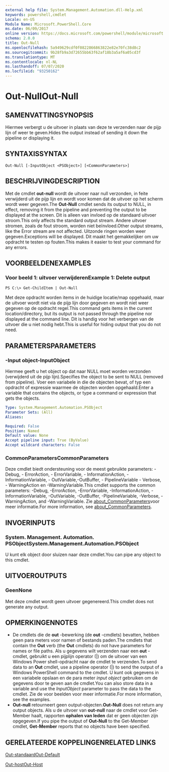 ```yaml
---
external help file: System.Management.Automation.dll-Help.xml
keywords: powershell,cmdlet
Locale: en-US
Module Name: Microsoft.PowerShell.Core
ms.date: 06/09/2017
online version: https://docs.microsoft.com/powershell/module/microsoft.powershell.core/out-null?view=powershell-5.1&WT.mc_id=ps-gethelp
schema: 2.0.0
title: Out-Null
ms.openlocfilehash: 5a949629cdf0f0822866863822e82e70fc38d8c2
ms.sourcegitcommit: 9b28fb9a3d72655bb63f62af18b3a5af6a05cd3f
ms.translationtype: MT
ms.contentlocale: nl-NL
ms.lasthandoff: 07/07/2020
ms.locfileid: "93250162"
---
```

# <span data-ttu-id="068a6-103">Out-Null</span><span class="sxs-lookup"><span data-stu-id="068a6-103">Out-Null</span></span>

## <span data-ttu-id="068a6-104">SAMENVATTING</span><span class="sxs-lookup"><span data-stu-id="068a6-104">SYNOPSIS</span></span>
<span data-ttu-id="068a6-105">Hiermee verbergt u de uitvoer in plaats van deze te verzenden naar de pijp lijn of weer te geven.</span><span class="sxs-lookup"><span data-stu-id="068a6-105">Hides the output instead of sending it down the pipeline or displaying it.</span></span>

## <span data-ttu-id="068a6-106">SYNTAXIS</span><span class="sxs-lookup"><span data-stu-id="068a6-106">SYNTAX</span></span>

```
Out-Null [-InputObject <PSObject>] [<CommonParameters>]
```

## <span data-ttu-id="068a6-107">BESCHRIJVING</span><span class="sxs-lookup"><span data-stu-id="068a6-107">DESCRIPTION</span></span>
<span data-ttu-id="068a6-108">Met de cmdlet **out-null** wordt de uitvoer naar null verzonden, in feite verwijderd uit de pijp lijn en wordt voor komen dat de uitvoer op het scherm wordt weer gegeven.</span><span class="sxs-lookup"><span data-stu-id="068a6-108">The **Out-Null** cmdlet sends its output to NULL, in effect, removing it from the pipeline and preventing the output to be displayed at the screen.</span></span> <span data-ttu-id="068a6-109">Dit is alleen van invloed op de standaard uitvoer stroom.</span><span class="sxs-lookup"><span data-stu-id="068a6-109">This only affects the standard output stream.</span></span>
<span data-ttu-id="068a6-110">Andere uitvoer stromen, zoals de fout stroom, worden niet beïnvloed.</span><span class="sxs-lookup"><span data-stu-id="068a6-110">Other output streams, like the Error stream are not affected.</span></span> <span data-ttu-id="068a6-111">Uitzonde ringen worden weer gegeven.</span><span class="sxs-lookup"><span data-stu-id="068a6-111">Exceptions will be displayed.</span></span> <span data-ttu-id="068a6-112">Dit maakt het gemakkelijker om uw opdracht te testen op fouten.</span><span class="sxs-lookup"><span data-stu-id="068a6-112">This makes it easier to test your command for any errors.</span></span>

## <span data-ttu-id="068a6-113">VOORBEELDEN</span><span class="sxs-lookup"><span data-stu-id="068a6-113">EXAMPLES</span></span>

### <span data-ttu-id="068a6-114">Voor beeld 1: uitvoer verwijderen</span><span class="sxs-lookup"><span data-stu-id="068a6-114">Example 1: Delete output</span></span>

```
PS C:\> Get-ChildItem | Out-Null
```

<span data-ttu-id="068a6-115">Met deze opdracht worden items in de huidige locatie/map opgehaald, maar de uitvoer wordt niet via de pijp lijn door gegeven en wordt niet weer gegeven op de opdracht regel.</span><span class="sxs-lookup"><span data-stu-id="068a6-115">This command gets items in the current location/directory, but its output is not passed through the pipeline nor displayed at the command line.</span></span>
<span data-ttu-id="068a6-116">Dit is handig voor het verbergen van de uitvoer die u niet nodig hebt.</span><span class="sxs-lookup"><span data-stu-id="068a6-116">This is useful for hiding output that you do not need.</span></span>

## <span data-ttu-id="068a6-117">PARAMETERS</span><span class="sxs-lookup"><span data-stu-id="068a6-117">PARAMETERS</span></span>

### <span data-ttu-id="068a6-118">-Input object</span><span class="sxs-lookup"><span data-stu-id="068a6-118">-InputObject</span></span>
<span data-ttu-id="068a6-119">Hiermee geeft u het object op dat naar NULL moet worden verzonden (verwijderd uit de pijp lijn).</span><span class="sxs-lookup"><span data-stu-id="068a6-119">Specifies the object to be sent to NULL (removed from pipeline).</span></span>
<span data-ttu-id="068a6-120">Voer een variabele in die de objecten bevat, of typ een opdracht of expressie waarmee de objecten worden opgehaald.</span><span class="sxs-lookup"><span data-stu-id="068a6-120">Enter a variable that contains the objects, or type a command or expression that gets the objects.</span></span>

```yaml
Type: System.Management.Automation.PSObject
Parameter Sets: (All)
Aliases:

Required: False
Position: Named
Default value: None
Accept pipeline input: True (ByValue)
Accept wildcard characters: False
```

### <span data-ttu-id="068a6-121">CommonParameters</span><span class="sxs-lookup"><span data-stu-id="068a6-121">CommonParameters</span></span>
<span data-ttu-id="068a6-122">Deze cmdlet biedt ondersteuning voor de meest gebruikte parameters: -Debug, - ErrorAction, - ErrorVariable, - InformationAction, -InformationVariable, - OutVariable,-OutBuffer, - PipelineVariable - Verbose, - WarningAction en -WarningVariable.</span><span class="sxs-lookup"><span data-stu-id="068a6-122">This cmdlet supports the common parameters: -Debug, -ErrorAction, -ErrorVariable, -InformationAction, -InformationVariable, -OutVariable, -OutBuffer, -PipelineVariable, -Verbose, -WarningAction, and -WarningVariable.</span></span> <span data-ttu-id="068a6-123">Zie [about_CommonParameters](https://go.microsoft.com/fwlink/?LinkID=113216)voor meer informatie.</span><span class="sxs-lookup"><span data-stu-id="068a6-123">For more information, see [about_CommonParameters](https://go.microsoft.com/fwlink/?LinkID=113216).</span></span>

## <span data-ttu-id="068a6-124">INVOER</span><span class="sxs-lookup"><span data-stu-id="068a6-124">INPUTS</span></span>

### <span data-ttu-id="068a6-125">System. Management. Automation. PSObject</span><span class="sxs-lookup"><span data-stu-id="068a6-125">System.Management.Automation.PSObject</span></span>
<span data-ttu-id="068a6-126">U kunt elk object door sluizen naar deze cmdlet.</span><span class="sxs-lookup"><span data-stu-id="068a6-126">You can pipe any object to this cmdlet.</span></span>

## <span data-ttu-id="068a6-127">UITVOER</span><span class="sxs-lookup"><span data-stu-id="068a6-127">OUTPUTS</span></span>

### <span data-ttu-id="068a6-128">Geen</span><span class="sxs-lookup"><span data-stu-id="068a6-128">None</span></span>
<span data-ttu-id="068a6-129">Met deze cmdlet wordt geen uitvoer gegenereerd.</span><span class="sxs-lookup"><span data-stu-id="068a6-129">This cmdlet does not generate any output.</span></span>

## <span data-ttu-id="068a6-130">OPMERKINGEN</span><span class="sxs-lookup"><span data-stu-id="068a6-130">NOTES</span></span>

* <span data-ttu-id="068a6-131">De cmdlets die de **out** -bewerking (de **out** -cmdlets) bevatten, hebben geen para meters voor namen of bestands paden.</span><span class="sxs-lookup"><span data-stu-id="068a6-131">The cmdlets that contain the **Out** verb (the **Out** cmdlets) do not have parameters for names or file paths.</span></span> <span data-ttu-id="068a6-132">Als u gegevens wilt verzenden naar een **out** -cmdlet, gebruikt u een pijplijn operator (|) om de uitvoer van een Windows Power shell-opdracht naar de cmdlet te verzenden.</span><span class="sxs-lookup"><span data-stu-id="068a6-132">To send data to an **Out** cmdlet, use a pipeline operator (|) to send the output of a Windows PowerShell command to the cmdlet.</span></span> <span data-ttu-id="068a6-133">U kunt ook gegevens in een variabele opslaan en de para meter *input object* gebruiken om de gegevens door te geven aan de cmdlet.</span><span class="sxs-lookup"><span data-stu-id="068a6-133">You can also store data in a variable and use the *InputObject* parameter to pass the data to the cmdlet.</span></span> <span data-ttu-id="068a6-134">Zie de voor beelden voor meer informatie.</span><span class="sxs-lookup"><span data-stu-id="068a6-134">For more information, see the examples.</span></span>
* <span data-ttu-id="068a6-135">**Out-null** retourneert geen output-objecten.</span><span class="sxs-lookup"><span data-stu-id="068a6-135">**Out-Null** does not return any output objects.</span></span> <span data-ttu-id="068a6-136">Als u de uitvoer van **out-null** naar de cmdlet voor Get-Member haalt, rapporten **ophalen van leden** dat er geen objecten zijn opgegeven.</span><span class="sxs-lookup"><span data-stu-id="068a6-136">If you pipe the output of **Out-Null** to the Get-Member cmdlet, **Get-Member** reports that no objects have been specified.</span></span>

## <span data-ttu-id="068a6-137">GERELATEERDE KOPPELINGEN</span><span class="sxs-lookup"><span data-stu-id="068a6-137">RELATED LINKS</span></span>

[<span data-ttu-id="068a6-138">Out-standaard</span><span class="sxs-lookup"><span data-stu-id="068a6-138">Out-Default</span></span>](Out-Default.md)

[<span data-ttu-id="068a6-139">Out-host</span><span class="sxs-lookup"><span data-stu-id="068a6-139">Out-Host</span></span>](Out-Host.md)
